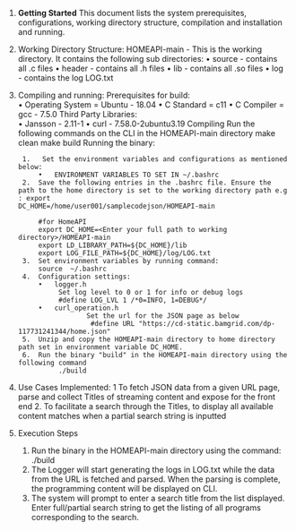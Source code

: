 1. **Getting Started**
        This document lists the system prerequisites, configurations, working directory structure, compilation and installation and running.
2. Working Directory Structure:
	HOMEAPI-main - This is the working directory. It contains the following sub directories:
	•	source - contains all .c files
	•	header - contains all .h files
	•	lib    - contains all .so files
	•	log    - contains the log LOG.txt
3. Compiling and running: 
	Prerequisites for build:	
	•	Operating System = Ubuntu - 18.04
	•	C Standard = c11
	•	C Compiler = gcc - 7.5.0
	Third Party Libraries:	
	•	Jansson - 2.11-1
	•	curl - 7.58.0-2ubuntu3.19
	Compiling
		Run the following commands on the CLI in the HOMEAPI-main directory
		make clean
		make build
	Running  the binary:

		1.	 Set the environment variables and configurations as mentioned below:	
			•	ENVIRONMENT VARIABLES TO SET IN ~/.bashrc
		2. 	Save the following entries in the .bashrc file. Ensure the path to the home directory is set to the working directory path e.g : export 				DC_HOME=/home/user001/samplecodejson/HOMEAPI-main
		
			#for HomeAPI
			export DC_HOME=<Enter your full path to working directory>/HOMEAPI-main
			export LD_LIBRARY_PATH=${DC_HOME}/lib
			export LOG_FILE_PATH=${DC_HOME}/log/LOG.txt
		3.	Set environment variables by running command:
			source  ~/.bashrc
		4.	Configuration settings:
			•	logger.h 	
				 Set log level to 0 or 1 for info or debug logs
				 #define LOG_LVL 1 /*0=INFO, 1=DEBUG*/
			•	curl_operation.h
 	              		Set the url for the JSON page as below
 	            		 #define URL "https://cd-static.bamgrid.com/dp-117731241344/home.json"
		5.	Unzip and copy the HOMEAPI-main directory to home directory path set in environment variable DC_HOME.
		6.	Run the binary "build" in the HOMEAPI-main directory using the following command
				 ./build
4.  Use Cases Implemented:
	1	To fetch JSON data from a given URL page, parse and collect Titles of streaming content and expose for the front end
	2.	To facilitate a search through the Titles, to display all available content matches when a partial search string is inputted 
5. Execution Steps

	1.	Run the binary in the HOMEAPI-main directory using the command: 
		./build
	2.	The Logger will start generating the logs in LOG.txt while the data from the URL is fetched and parsed. When the parsing is complete, the 			programming content will be displayed on CLI.
	3.	The system will prompt to enter a search title from the list displayed. Enter full/partial search string to get the listing of all programs 			corresponding to the search.




